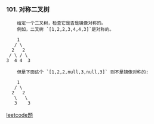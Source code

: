 ### 101. 对称二叉树

        给定一个二叉树，检查它是否是镜像对称的。
        例如，二叉树 `[1,2,2,3,4,4,3]`是对称的。
```
    1
   / \
  2   2
 / \ / \
3  4 4  3

```
        但是下面这个 `[1,2,2,null,3,null,3]` 则不是镜像对称的:
```
    1
   / \
  2   2
   \   \
   3    3
```       

[leetcode题](https://leetcode-cn.com/problems/symmetric-tree/)  


        